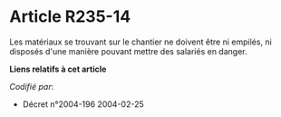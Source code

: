 # Article R235-14

Les matériaux se trouvant sur le chantier ne doivent être ni empilés, ni disposés d'une manière pouvant mettre des salariés
en danger.

**Liens relatifs à cet article**

_Codifié par_:

  - Décret n°2004-196 2004-02-25

